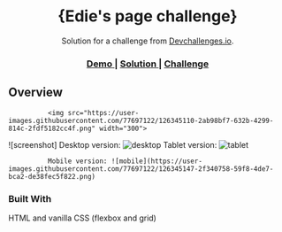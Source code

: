 <!-- Please update value in the {}  -->

<h1 align="center">{Edie's page challenge}</h1>

<div align="center">
   Solution for a challenge from  <a href="http://devchallenges.io" target="_blank">Devchallenges.io</a>.
</div>

<div align="center">
  <h3>
    <a href="https://hardcore-galileo-4c1ae9.netlify.app/">
      Demo
    </a>
    <span> | </span>
    <a href="https://github.com/Atanas97/edie-s-page">
      Solution
    </a>
    <span> | </span>
    <a href="https://devchallenges.io/challenges/xobQBuf8zWWmiYMIAZe0">
      Challenge
    </a>
  </h3>
</div>


## Overview
              <img src="https://user-images.githubusercontent.com/77697122/126345110-2ab98bf7-632b-4299-814c-2fdf5182cc4f.png" width="300">
![screenshot] Desktop version: ![desktop](https://user-images.githubusercontent.com/77697122/126345110-2ab98bf7-632b-4299-814c-2fdf5182cc4f.png)
              Tablet version: ![tablet](https://user-images.githubusercontent.com/77697122/126345136-8d3aa4c1-3971-4780-9102-4f50bc2cbee4.png)

              Mobile version: ![mobile](https://user-images.githubusercontent.com/77697122/126345147-2f340758-59f8-4de7-bca2-de38fec5f822.png)



### Built With

<!-- This section should list any major frameworks that you built your project using. Here are a few examples.-->

HTML and vanilla CSS (flexbox and grid)

